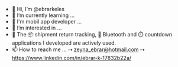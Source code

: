 - 👋 Hi, I’m @ebrarkeles
- 🌱 I’m currently learning ...
- 📱 I'm mobil app developer ...
- 👀 I’m interested in ...
- 🤗 The 📦 shipment return tracking, 🛜 Bluetooth and ⏱️ countdown applications I developed are actively used.
- 📫 How to reach me ...
  ⇢ zeyna_ebrar@hotmail.com
  ⇢ https://www.linkedin.com/in/ebrar-k-17832b22a/
